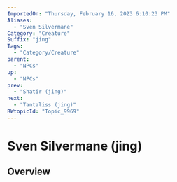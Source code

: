 ```yaml
---
ImportedOn: "Thursday, February 16, 2023 6:10:23 PM"
Aliases:
  - "Sven Silvermane"
Category: "Creature"
Suffix: "jing"
Tags:
  - "Category/Creature"
parent:
  - "NPCs"
up:
  - "NPCs"
prev:
  - "Shatir (jing)"
next:
  - "Tantaliss (jing)"
RWtopicId: "Topic_9969"
---
```

# Sven Silvermane (jing)
## Overview
